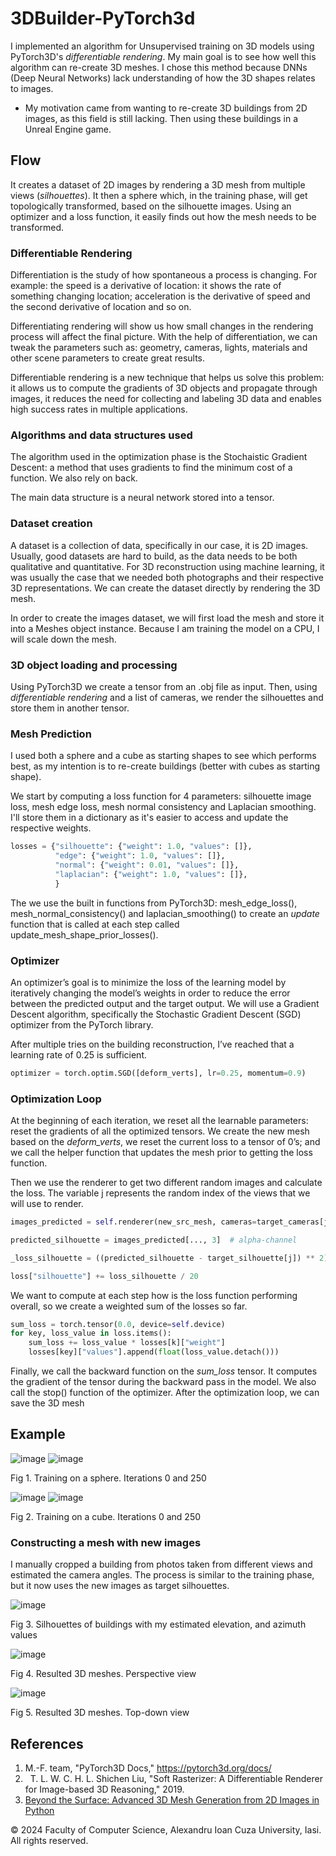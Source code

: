 # 3DBuilder-PyTorch3d
I implemented an algorithm for Unsupervised training on 3D models using PyTorch3D's *differentiable rendering*.
My main goal is to see how well this algorithm can re-create 3D meshes.
I chose this method because DNNs (Deep Neural Networks) lack understanding of how the 3D shapes relates to images.

- My motivation came from wanting to re-create 3D buildings from 2D images, as this field is still lacking. Then using these buildings in a Unreal Engine game.


## Flow
It creates a dataset of 2D images by rendering a 3D mesh from multiple views (*silhouettes*).
It then a sphere which, in the training phase, will get topologically transformed, based on the silhouette images. 
Using an optimizer and a loss function, it easily finds out how the mesh needs to be transformed. 

### Differentiable Rendering
Differentiation is the study of how spontaneous a process is changing. For example: the speed is a derivative of location: it shows the rate of something changing location; acceleration is the derivative of speed and the second derivative of location and so on. 

Differentiating rendering will show us how small changes in the rendering process will affect the final picture. With the help of differentiation, we can tweak the parameters such as: geometry, cameras, lights, materials and other scene parameters to create great results.

Differentiable rendering is a new technique that helps us solve this problem: it allows us to compute the gradients of 3D objects and propagate through images, it reduces the need for collecting and labeling 3D data and enables high success rates in multiple applications.

### Algorithms and data structures used

The algorithm used in the optimization phase is the Stochaistic Gradient Descent: a method that uses gradients to find the minimum cost of a function. We also rely on back.

The main data structure is a neural network stored into a tensor.

### Dataset creation

A dataset is a collection of data, specifically in our case, it is 2D images. Usually, good datasets are hard to build, as the data needs to be both qualitative and quantitative. For 3D reconstruction using machine learning, it was usually the case that we needed both photographs and their respective 3D representations. We can create the dataset directly by rendering the 3D mesh.

In order to create the images dataset, we will first load the mesh and store it into a Meshes object instance. Because I am training the model on a CPU, I will scale down the mesh.

### 3D object loading and processing
Using PyTorch3D we create a tensor from an .obj file as input. Then, using *differentiable rendering* and a list of cameras, we render the silhouettes and store them in another tensor.

### Mesh Prediction
I used both a sphere and a cube as starting shapes to see which performs best, as my intention is to re-create buildings (better with cubes as starting shape).

We start by computing a loss function for 4 parameters: silhouette image loss, mesh edge loss, mesh normal consistency and Laplacian smoothing. I'll store them in a dictionary as it's easier to access and update the respective weights.

```python
losses = {"silhouette": {"weight": 1.0, "values": []},
          "edge": {"weight": 1.0, "values": []},
          "normal": {"weight": 0.01, "values": []},
          "laplacian": {"weight": 1.0, "values": []},
          }
```
The we use the built in functions from PyTorch3D: mesh_edge_loss(), mesh_normal_consistency() and laplacian_smoothing() to create an *update* function that is called at each step called update_mesh_shape_prior_losses().

### Optimizer
An optimizer’s goal is to minimize the loss of the learning model by iteratively changing the model’s weights in order to reduce the error between the predicted output and the target output. We will use a Gradient Descent algorithm, specifically the Stochastic Gradient Descent (SGD) optimizer from the PyTorch library.

After multiple tries on the building reconstruction, I’ve reached that a learning rate of 0.25 is sufficient.

```python
optimizer = torch.optim.SGD([deform_verts], lr=0.25, momentum=0.9)
```

### Optimization Loop
At the beginning of each iteration, we reset all the learnable parameters: reset the gradients of all the optimized tensors. We create the new mesh based on the *deform_verts*, we reset the current loss to a tensor of 0’s; and we call the helper function that updates the mesh prior to getting the loss function.

Then we use the renderer to get two different random images and calculate the loss. The variable j represents the random index of the views that we will use to render.

```python
images_predicted = self.renderer(new_src_mesh, cameras=target_cameras[j],  lights=lights)  

predicted_silhouette = images_predicted[..., 3]  # alpha-channel 

_loss_silhouette = ((predicted_silhouette - target_silhouette[j]) ** 2).mean() 

loss["silhouette"] += loss_silhouette / 20
```

We want to compute at each step how is the loss function performing overall, so we create a weighted sum of the losses so far.

```python
sum_loss = torch.tensor(0.0, device=self.device)
for key, loss_value in loss.items():
    sum_loss += loss_value * losses[k]["weight"]
    losses[key]["values"].append(float(loss_value.detach()))
```

Finally, we call the backward function on the *sum_loss* tensor. It computes the gradient of the tensor during the backward pass in the model. We also call the stop() function of the optimizer. After the optimization loop, we can save the 3D mesh
## Example
 
![image](https://github.com/user-attachments/assets/7fa6e2ee-45ee-47ae-a621-cf11bd54d6d9)
![image](https://github.com/user-attachments/assets/1a47c8db-b2a7-43e5-b654-b0717d72e2e7)


Fig 1. Training on a sphere. Iterations 0 and 250

![image](https://github.com/user-attachments/assets/846e15ab-7d4f-4e60-8edd-2452e82a911e)
![image](https://github.com/user-attachments/assets/30da5c0f-1cec-4183-b64e-9808f508dee1)

Fig 2. Training on a cube. Iterations 0 and 250

### Constructing a mesh with new images
I manually cropped a building from photos taken from different views and estimated the camera angles. 
The process is similar to the training phase, but it now uses the new images as target silhouettes.

![image](https://github.com/user-attachments/assets/86b80851-6317-4580-905a-fa703689d92f)

Fig 3. Silhouettes of buildings with my estimated elevation, and azimuth values

![image](https://github.com/user-attachments/assets/4cfde6ce-3294-464a-9c21-107d6136ce26)

Fig 4. Resulted 3D meshes. Perspective view

![image](https://github.com/user-attachments/assets/62a54948-709c-41de-98df-dc3139a90935)

Fig 5. Resulted 3D meshes. Top-down view

## References
1. M.-F. team, "PyTorch3D Docs,"  https://pytorch3d.org/docs/
2.   T. L. W. C. H. L. Shichen Liu, "Soft Rasterizer: A Differentiable Renderer for Image-based 3D Reasoning," 2019.
3. [Beyond the Surface: Advanced 3D Mesh Generation from 2D Images in Python](https://medium.com/red-buffer/beyond-the-surface-advanced-3d-mesh-generation-from-2d-images-in-python-0de6dd3944ac)

© 2024 Faculty of Computer Science, Alexandru Ioan Cuza University, Iasi. All rights reserved.
